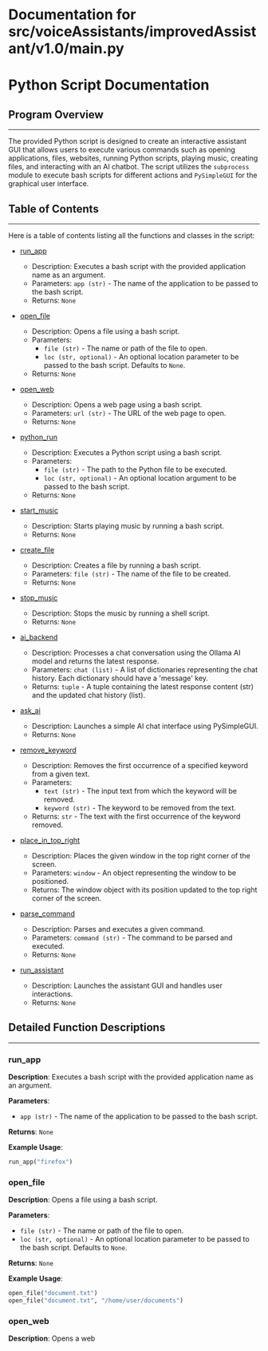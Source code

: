 # Documentation for src/voiceAssistants/improvedAssistant/v1.0/main.py

# Python Script Documentation

## Program Overview
-------------------

The provided Python script is designed to create an interactive assistant GUI that allows users to execute various commands such as opening applications, files, websites, running Python scripts, playing music, creating files, and interacting with an AI chatbot. The script utilizes the `subprocess` module to execute bash scripts for different actions and `PySimpleGUI` for the graphical user interface.

## Table of Contents
-----------------------------

Here is a table of contents listing all the functions and classes in the script:

* [run_app](#run_app)
    * Description: Executes a bash script with the provided application name as an argument.
    * Parameters: `app (str)` - The name of the application to be passed to the bash script.
    * Returns: `None`

* [open_file](#open_file)
    * Description: Opens a file using a bash script.
    * Parameters:
        * `file (str)` - The name or path of the file to open.
        * `loc (str, optional)` - An optional location parameter to be passed to the bash script. Defaults to `None`.
    * Returns: `None`

* [open_web](#open_web)
    * Description: Opens a web page using a bash script.
    * Parameters: `url (str)` - The URL of the web page to open.
    * Returns: `None`

* [python_run](#python_run)
    * Description: Executes a Python script using a bash script.
    * Parameters:
        * `file (str)` - The path to the Python file to be executed.
        * `loc (str, optional)` - An optional location argument to be passed to the bash script.
    * Returns: `None`

* [start_music](#start_music)
    * Description: Starts playing music by running a bash script.
    * Returns: `None`

* [create_file](#create_file)
    * Description: Creates a file by running a bash script.
    * Parameters: `file (str)` - The name of the file to be created.
    * Returns: `None`

* [stop_music](#stop_music)
    * Description: Stops the music by running a shell script.
    * Returns: `None`

* [ai_backend](#ai_backend)
    * Description: Processes a chat conversation using the Ollama AI model and returns the latest response.
    * Parameters: `chat (list)` - A list of dictionaries representing the chat history. Each dictionary should have a 'message' key.
    * Returns: `tuple` - A tuple containing the latest response content (str) and the updated chat history (list).

* [ask_ai](#ask_ai)
    * Description: Launches a simple AI chat interface using PySimpleGUI.
    * Returns: `None`

* [remove_keyword](#remove_keyword)
    * Description: Removes the first occurrence of a specified keyword from a given text.
    * Parameters:
        * `text (str)` - The input text from which the keyword will be removed.
        * `keyword (str)` - The keyword to be removed from the text.
    * Returns: `str` - The text with the first occurrence of the keyword removed.

* [place_in_top_right](#place_in_top_right)
    * Description: Places the given window in the top right corner of the screen.
    * Parameters: `window` - An object representing the window to be positioned.
    * Returns: The window object with its position updated to the top right corner of the screen.

* [parse_command](#parse_command)
    * Description: Parses and executes a given command.
    * Parameters: `command (str)` - The command to be parsed and executed.
    * Returns: `None`

* [run_assistant](#run_assistant)
    * Description: Launches the assistant GUI and handles user interactions.
    * Returns: `None`

## Detailed Function Descriptions
--------------------------------

### run_app

**Description**: Executes a bash script with the provided application name as an argument.

**Parameters**:
* `app (str)` - The name of the application to be passed to the bash script.

**Returns**: `None`

**Example Usage**:
```python
run_app("firefox")
```

### open_file

**Description**: Opens a file using a bash script.

**Parameters**:
* `file (str)` - The name or path of the file to open.
* `loc (str, optional)` - An optional location parameter to be passed to the bash script. Defaults to `None`.

**Returns**: `None`

**Example Usage**:
```python
open_file("document.txt")
open_file("document.txt", "/home/user/documents")
```

### open_web

**Description**: Opens a web